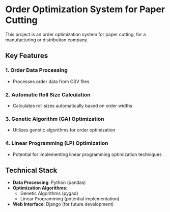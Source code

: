 # Order Optimization System for Paper Cutting

This project is an order optimization system for paper cutting, for a manufacturing or distribution company.

## Key Features

### 1. Order Data Processing
- Processes order data from CSV files

### 2. Automatic Roll Size Calculation
- Calculates roll sizes automatically based on order widths

### 3. Genetic Algorithm (GA) Optimization
- Utilizes genetic algorithms for order optimization

### 4. Linear Programming (LP) Optimization
- Potential for implementing linear programming optimization techniques

## Technical Stack

- **Data Processing**: Python (pandas)
- **Optimization Algorithms**: 
  - Genetic Algorithms (pygad)
  - Linear Programming (potential implementation)
- **Web Interface**: Django (for future development)
